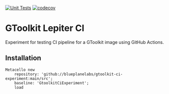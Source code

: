 [![Unit Tests](https://github.com/blueplanelabs/gtoolkit-lepiter-ci/actions/workflows/unit-tetsts.yml/badge.svg)](https://github.com/blueplanelabs/gtoolkit-lepiter-ci/actions/workflows/unit-tetsts.yml)
[![codecov](https://codecov.io/gh/blueplanelabs/gtoolkit-lepiter-ci/branch/main/graph/badge.svg?token=X6WPP1HZ35)](https://codecov.io/gh/blueplanelabs/gtoolkit-lepiter-ci)

# GToolkit Lepiter CI
Experiment for testing CI pipeline for a GToolkit image using GitHub Actions.

## Installation

```
Metacello new
	repository: 'github://blueplanelabs/gtoolkit-ci-experiment:main/src';
	baseline: 'GtoolkitCiExperiment';
	load
```

